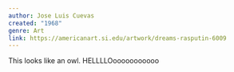 ```yaml
---
author: Jose Luis Cuevas
created: "1968"
genre: Art
link: https://americanart.si.edu/artwork/dreams-rasputin-6009
---
```

This looks like an owl. HELLLLOooooooooooo